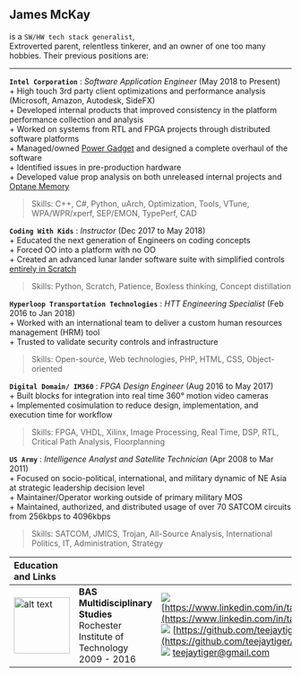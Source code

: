 ## James McKay
is a `SW/HW tech stack generalist`,  
Extroverted parent, relentless tinkerer, and an owner of one too many hobbies. Their previous positions are:   

---
**`Intel Corporation`** : _Software Application Engineer_ (May 2018 to Present) </br> + High touch 3rd party client optimizations and performance analysis (Microsoft, Amazon, Autodesk, SideFX) <br> + Developed internal products that improved consistency in the platform performance collection and analysis <br> + Worked on systems from RTL and FPGA projects through distributed software platforms <br> + Managed/owned [Power Gadget](https://software.intel.com/content/www/us/en/develop/articles/intel-power-gadget.html) and designed a complete overhaul of the software <br> + Identified issues in pre-production hardware <br> + Developed value prop analysis on both unreleased internal projects and [Optane Memory](https://www.intel.com/content/www/us/en/products/details/memory-storage/optane-memory.html)  
> Skills: C++, C#, Python, uArch, Optimization, Tools, VTune, WPA/WPR/xperf, SEP/EMON, TypePerf, CAD 


**`Coding With Kids`** : _Instructor_ (Dec 2017 to May 2018) </br> + Educated the next generation of Engineers on coding concepts </br> + Forced OO into a platform with no OO </br> + Created an advanced lunar lander software suite with simplified controls [entirely in Scratch](https://scratch.mit.edu/projects/212413890/)
> Skills: Python, Scratch, Patience, Boxless thinking, Concept distillation


**`Hyperloop Transportation Technologies`** : _HTT Engineering Specialist_ (Feb 2016 to Jan 2018) </br> + Worked with an international team to deliver a custom human resources management (HRM) tool </br> + Trusted to validate security controls and infrastructure
> Skills: Open-source, Web technologies, PHP, HTML, CSS, Object-oriented


**`Digital Domain/ IM360`** : _FPGA Design Engineer_ (Aug 2016 to May 2017) </br> + Built blocks for integration into real time 360° motion video cameras </br> + Implemented cosimulation to reduce design, implementation, and execution time for workflow
> Skills: FPGA, VHDL, Xilinx, Image Processing, Real Time, DSP, RTL, Critical Path Analysis, Floorplanning


**`US Army`** : _Intelligence Analyst and Satellite Technician_ (Apr 2008 to Mar 2011) </br> + Focused on socio-political, international, and military dynamic of NE Asia at strategic leadership decision level </br> + Maintainer/Operator working outside of primary military MOS </br> + Maintained, authorized, and distributed usage of over 70 SATCOM circuits from 256kbps to 4096kbps 
> Skills: SATCOM, JMICS, Trojan, All-Source Analysis, International Politics, IT, Administration, Strategy

| Education and Links|||
|:--|:--|:--|
|<img src=https://www.sassafras.com/wp-content/uploads/2018/04/1200px-Rochester_Institute_of_Technology_seal.svg_.png alt="alt text" width=100 height=100>| **BAS Multidisciplinary Studies** </br> Rochester Institute of Technology </br> 2009 - 2016 |  ![](https://cdn.exclaimer.com/Handbook%20Images/linkedin-icon_24x24.png) [https://www.linkedin.com/in/tamjam/](https://www.linkedin.com/in/tamjam/)  <br />  ![](https://files.softicons.com/download/social-media-icons/flat-gradient-social-icons-by-guilherme-lima/png/24x24/Github.png) [https://github.com/teejaytiger/](https://github.com/teejaytiger/) </br> ![](https://files.softicons.com/download/web-icons/web-2-icon-set-by-anders-bjarnle/png/24x24/gmail.png) [teejaytiger@gmail.com](mailto:teejaytiger@gmail.com) |